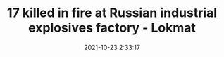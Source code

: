 ---
"title": "17 killed in fire at Russian industrial explosives factory - Lokmat"
"date": "2021-10-23 2:33:17"
"feed_name": "GOOGLENEWSINDUSTRIAL"
"feed_website": "https://news.google.com/search?q=industrial%2Bincident&hl=en-US&gl=US&ceid=US:en"
"feed_rss": "https://news.google.com/rss/search?q=industrial%2Bincident&hl=en-US&gl=US&ceid=US:en"
"link": "https://english.lokmat.com/international/17-killed-in-fire-at-russian-industrial-explosives-factory/"
"source": "{'href': 'https://english.lokmat.com', 'title': 'Lokmat'}"
"file": "_posts/2021-1-1-3b844970213424cd1ad876f2be8ace033ad80bdb.md"
"accident": "1"
"drilling": "0"
"dead": "17"
"injured": "0"
"arrested": "0"
"place": "russia"
"where": "industrial site"
"causes": "fire"
"place_uri": "http://en.wikipedia.org/wiki/Russia"
---
